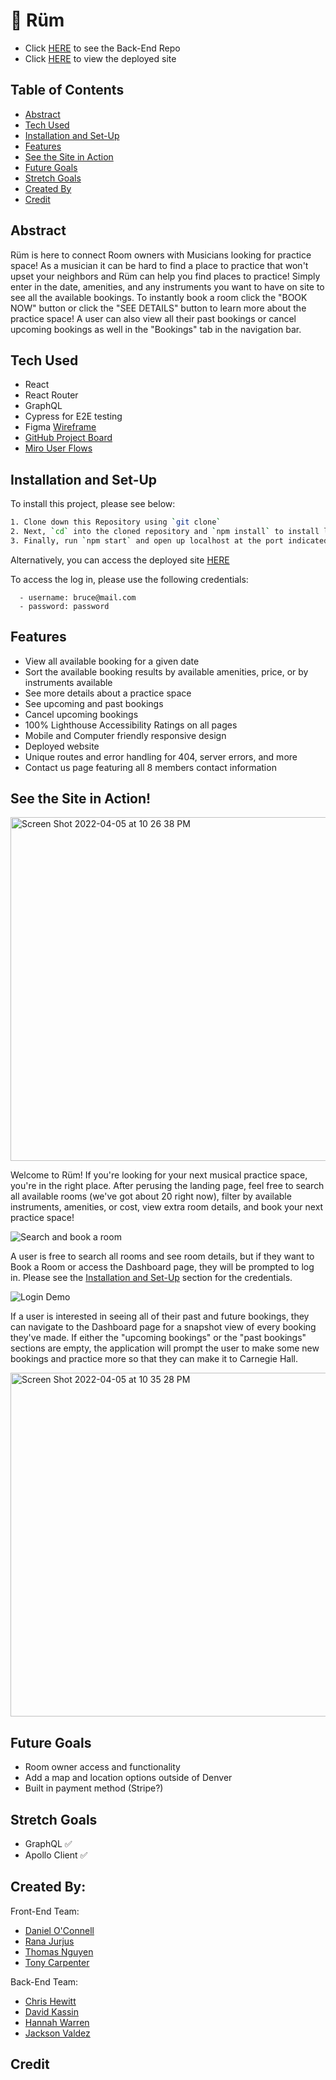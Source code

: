 # 🎵 Rüm

- Click [HERE](https://github.com/Rum-Project/ruum-be) to see the Back-End Repo
- Click [HERE]( https://ruumproject.herokuapp.com/) to view the deployed site

## Table of Contents

- [Abstract](#abstract)
- [Tech Used](#tech-used)
- [Installation and Set-Up](#installation-and-set-up)
- [Features](#features)
- [See the Site in Action](#see-the-site-in-action)
- [Future Goals](#future-goals)
- [Stretch Goals](#stretch-goals)
- [Created By](#created-by)
- [Credit](#credit)

## Abstract

Rüm is here to connect Room owners with Musicians looking for practice space! As a musician it can be hard to find a place to practice that won't upset your neighbors and Rüm can help you find places to practice! Simply enter in the date, amenities, and any instruments you want to have on site to see all the available bookings. To instantly book a room click the "BOOK NOW" button or click the "SEE DETAILS" button to learn more about the practice space! A user can also view all their past bookings or cancel upcoming bookings as well in the "Bookings" tab in the navigation bar.


## Tech Used

- React
- React Router
- GraphQL
- Cypress for E2E testing
- Figma [Wireframe](https://www.figma.com/file/EPb4ulO2zYGVOkj6zylBuX/R%C3%BCm?node-id=0%3A1)
- [GitHub Project Board](https://github.com/orgs/Rum-Project/projects/1)
- [Miro User Flows](https://miro.com/app/board/uXjVODUlPgg=/)

## Installation and Set-Up

To install this project, please see below:

```bash
1. Clone down this Repository using `git clone`
2. Next, `cd` into the cloned repository and `npm install` to install library dependancies
3. Finally, run `npm start` and open up localhost at the port indicated to view the webpage
```

Alternatively, you can access the deployed site [HERE](https://ruumproject.herokuapp.com/)

To access the log in, please use the following credentials:
```
  - username: bruce@mail.com
  - password: password
```
## Features

- View all available booking for a given date
- Sort the available booking results by available amenities, price, or by instruments available
- See more details about a practice space
- See upcoming and past bookings
- Cancel upcoming bookings
- 100% Lighthouse Accessibility Ratings on all pages
- Mobile and Computer friendly responsive design
- Deployed website
- Unique routes and error handling for 404, server errors, and more
- Contact us page featuring all 8 members contact information

## See the Site in Action!

<img width="550" alt="Screen Shot 2022-04-05 at 10 26 38 PM" src="https://user-images.githubusercontent.com/69861203/161883553-59b69bee-05ce-4f96-9b70-9277914966c0.png">

Welcome to Rüm! If you're looking for your next musical practice space, you're in the right place. After perusing the landing page, feel free to search all available rooms (we've got about 20 right now), filter by available instruments, amenities, or cost, view extra room details, and book your next practice space!

![Search and book a room](https://media.giphy.com/media/eqLyBXugYxugWB5br8/giphy.gif)

A user is free to search all rooms and see room details, but if they want to Book a Room or access the Dashboard page, they will be prompted to log in. Please see the [Installation and Set-Up](#installation-and-set-up) section for the credentials.


![Login Demo](https://media.giphy.com/media/uTRfm0oLjZJ5rHskyF/giphy.gif)

If a user is interested in seeing all of their past and future bookings, they can navigate to the Dashboard page for a snapshot view of every booking they've made. If either the "upcoming bookings" or the "past bookings" sections are empty, the application will prompt the user to make some new bookings and practice more so that they can make it to Carnegie Hall.  

<img width="550" alt="Screen Shot 2022-04-05 at 10 35 28 PM" src="https://user-images.githubusercontent.com/69861203/161884591-86a9c428-56b0-423d-aea8-888228b1c873.png">


## Future Goals

- Room owner access and functionality
- Add a map and location options outside of Denver
- Built in payment method (Stripe?)

## Stretch Goals

- GraphQL ✅
- Apollo Client ✅


## Created By:

Front-End Team:

- [Daniel O'Connell](https://github.com/Daniel-OC)
- [Rana Jurjus](https://github.com/rjur11)
- [Thomas Nguyen](https://github.com/tommi-t-nguyen)
- [Tony Carpenter](https://github.com/tonycarpenter21)

Back-End Team:

- [Chris Hewitt](https://github.com/Henchworm)
- [David Kassin](https://github.com/dkassin)
- [Hannah Warren](https://github.com/hannahkwarren)
- [Jackson Valdez](https://github.com/jacksonvaldez)

## Credit
